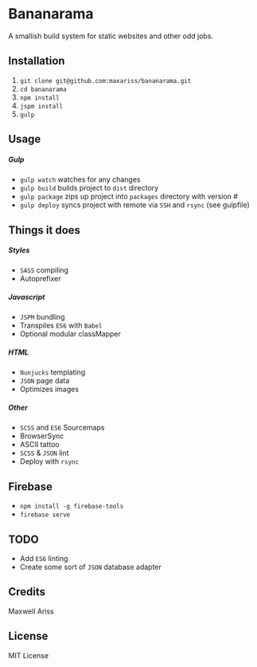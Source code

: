 # Bananarama

A smallish build system for static websites and other odd jobs.

## Installation

1. `git clone git@github.com:maxariss/bananarama.git`
2. `cd bananarama`
3. `npm install`
4. `jspm install`
5. `gulp`

## Usage

##### Gulp
* `gulp watch` watches for any changes
* `gulp build` builds project to `dist` directory
* `gulp package` zips up project into `packages` directory with version #
* `gulp deploy` syncs project with remote via `SSH` and `rsync` (see gulpfile)

## Things it does

##### Styles
* `SASS` compiling
* Autoprefixer

##### Javascript
* `JSPM` bundling
* Transpiles `ES6` with `Babel`
* Optional modular classMapper

##### HTML
* `Nunjucks` templating
* `JSON` page data
* Optimizes images

##### Other
* `SCSS` and `ES6` Sourcemaps
* BrowserSync
* ASCII tattoo
* `SCSS` & `JSON` lint
* Deploy with `rsync`

## Firebase
* `npm install -g firebase-tools`
* `firebase serve`

## TODO
* Add `ES6` linting
* Create some sort of `JSON` database adapter

## Credits

Maxwell Ariss

## License

MIT License
